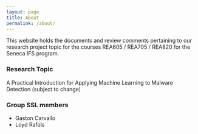 ```yaml
---
layout: page
title: About
permalink: /about/
---
```


This website holds the documents and review comments pertaining to our research project topic for the courses REA605 / REA705 / REA820 for the Seneca IFS program.

### Research Topic
A Practical Introduction for Applying Machine Learning to Malware Detection (subject to change)

### Group SSL members

- Gaston Carvallo
- Loyd Rafols
